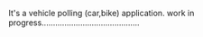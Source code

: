 It's a vehicle polling (car,bike) application. work in progress...........................................
